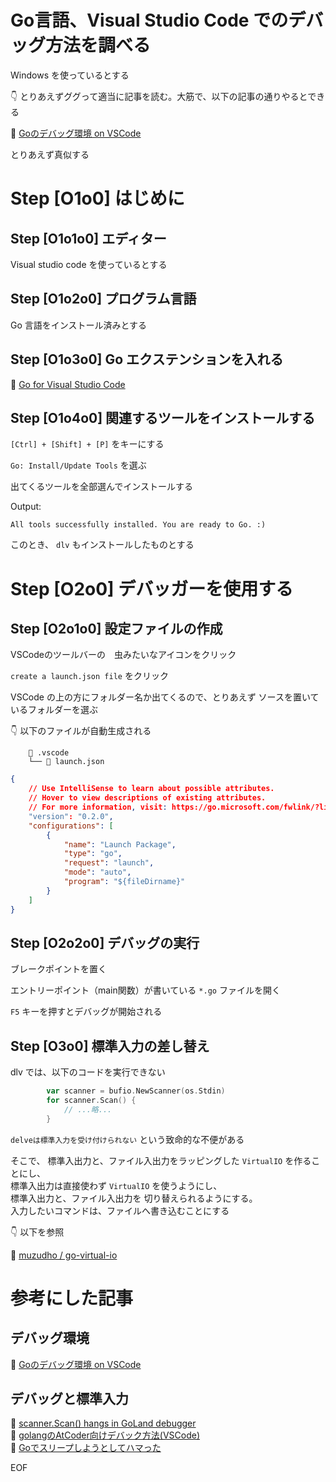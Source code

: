 # Go言語、Visual Studio Code でのデバッグ方法を調べる

Windows を使っているとする  

👇 とりあえずググって適当に記事を読む。大筋で、以下の記事の通りやるとできる  

📖 [Goのデバッグ環境 on VSCode](https://future-architect.github.io/articles/20201117/)  

とりあえず真似する  

# Step [O1o0] はじめに

## Step [O1o1o0] エディター

Visual studio code を使っているとする  

## Step [O1o2o0] プログラム言語

Go 言語をインストール済みとする  

## Step [O1o3o0] Go エクステンションを入れる

📖 [Go for Visual Studio Code](https://marketplace.visualstudio.com/items?itemName=golang.Go)  

## Step [O1o4o0] 関連するツールをインストールする

`[Ctrl] + [Shift] + [P]` をキーにする  

`Go: Install/Update Tools` を選ぶ  

出てくるツールを全部選んでインストールする  

Output:  

```plaintext
All tools successfully installed. You are ready to Go. :)
```

このとき、 `dlv` もインストールしたものとする  

# Step [O2o0] デバッガーを使用する

## Step [O2o1o0] 設定ファイルの作成

VSCodeのツールバーの　虫みたいなアイコンをクリック  

`create a launch.json file` をクリック  

VSCode の上の方にフォルダー名か出てくるので、とりあえず ソースを置いているフォルダーを選ぶ  

👇 以下のファイルが自動生成される

```plaintext
    📂 .vscode
    └── 📄 launch.json
```

```json
{
    // Use IntelliSense to learn about possible attributes.
    // Hover to view descriptions of existing attributes.
    // For more information, visit: https://go.microsoft.com/fwlink/?linkid=830387
    "version": "0.2.0",
    "configurations": [
        {
            "name": "Launch Package",
            "type": "go",
            "request": "launch",
            "mode": "auto",
            "program": "${fileDirname}"
        }
    ]
}
```

## Step [O2o2o0] デバッグの実行

ブレークポイントを置く  

エントリーポイント（main関数）が書いている `*.go` ファイルを開く  

`F5` キーを押すとデバッグが開始される  

## Step [O3o0] 標準入力の差し替え

dlv では、以下のコードを実行できない  

```go
		var scanner = bufio.NewScanner(os.Stdin)
		for scanner.Scan() {
            // ...略...
        }
```

`delveは標準入力を受け付けられない` という致命的な不便がある  

そこで、 標準入出力と、ファイル入出力をラッピングした `VirtualIO` を作ることにし、  
標準入出力は直接使わず `VirtualIO` を使うようにし、  
標準入出力と、ファイル入出力を 切り替えられるようにする。  
入力したいコマンドは、ファイルへ書き込むことにする  

👇 以下を参照  

📖 [muzudho / go-virtual-io](https://github.com/muzudho/go-virtual-io)  

# 参考にした記事

## デバッグ環境

📖 [Goのデバッグ環境 on VSCode](https://future-architect.github.io/articles/20201117/)  

## デバッグと標準入力

📖 [scanner.Scan() hangs in GoLand debugger](https://stackoverflow.com/questions/53461228/scanner-scan-hangs-in-goland-debugger)  
📖 [golangのAtCoder向けデバック方法(VSCode)](https://qiita.com/tasmas/items/d2d5a8c95fa48e415702)  
📖 [Goでスリープしようとしてハマった](https://imagawa.hatenadiary.jp/entry/2016/12/15/190000)  

EOF
